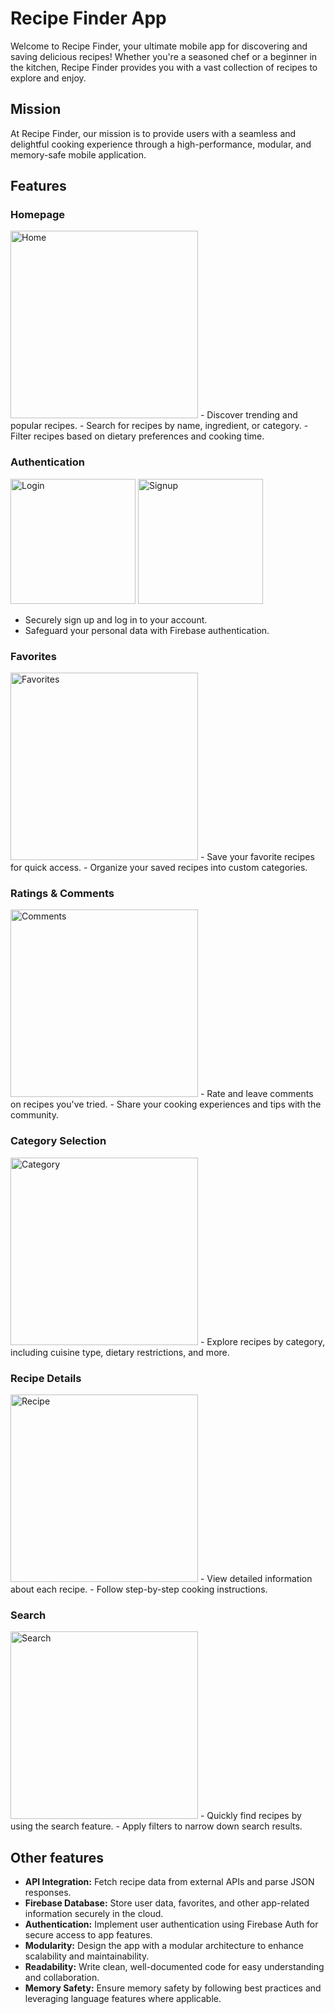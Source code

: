 # Recipe Finder App

Welcome to Recipe Finder, your ultimate mobile app for discovering and saving delicious recipes! Whether you're a seasoned chef or a beginner in the kitchen, Recipe Finder provides you with a vast collection of recipes to explore and enjoy.

## Mission

At Recipe Finder, our mission is to provide users with a seamless and delightful cooking experience through a high-performance, modular, and memory-safe mobile application.

## Features

### Homepage
<img src="./GithubResources/Home.jpeg" alt="Home" width="300"/>
- Discover trending and popular recipes.
- Search for recipes by name, ingredient, or category.
- Filter recipes based on dietary preferences and cooking time.

### Authentication
<img src="./GithubResources/Login.jpeg" alt="Login" width="200"/> <img src="./GithubResources/Signup.jpeg" alt="Signup" width="200"/>
- Securely sign up and log in to your account.
- Safeguard your personal data with Firebase authentication.

### Favorites
<img src="./GithubResources/Fav.jpeg" alt="Favorites" width="300"/>
- Save your favorite recipes for quick access.
- Organize your saved recipes into custom categories.

### Ratings & Comments
<img src="./GithubResources/Commet.jpeg" alt="Comments" width="300"/>
- Rate and leave comments on recipes you've tried.
- Share your cooking experiences and tips with the community.

### Category Selection
<img src="./GithubResources/Category.jpeg" alt="Category" width="300"/>
- Explore recipes by category, including cuisine type, dietary restrictions, and more.

### Recipe Details
<img src="./GithubResources/Recipe.jpeg" alt="Recipe" width="300"/>
- View detailed information about each recipe.
- Follow step-by-step cooking instructions.

### Search
<img src="./GithubResources/Search.jpeg" alt="Search" width="300"/>
- Quickly find recipes by using the search feature.
- Apply filters to narrow down search results.

## Other features

- **API Integration:** Fetch recipe data from external APIs and parse JSON responses.
- **Firebase Database:** Store user data, favorites, and other app-related information securely in the cloud.
- **Authentication:** Implement user authentication using Firebase Auth for secure access to app features.
- **Modularity:** Design the app with a modular architecture to enhance scalability and maintainability.
- **Readability:** Write clean, well-documented code for easy understanding and collaboration.
- **Memory Safety:** Ensure memory safety by following best practices and leveraging language features where applicable.

